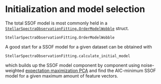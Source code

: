 # Initialization and model selection

The total SSOF model is most commonly held in a [`StellarSpectraObservationFitting.OrderModelWobble`](@ref) struct.

```@docs
StellarSpectraObservationFitting.OrderModelWobble
```

A good start for a SSOF model for a given dataset can be obtained with

```@docs
StellarSpectraObservationFitting.calculate_initial_model
```

which builds up the SSOF model component by component using noise-weighted [expectation maximization PCA](https://github.com/christiangil/ExpectationMaximizationPCA.jl) and find the AIC-minimum SSOF model for a given maximum amount of feature vectors.
